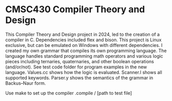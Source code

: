 # CMSC430 Compiler Theory and Design # 

This Compiler Theory and Design project in 2024, led to the creation of a compiler in C. Dependencies included flex and bison. This project is Linux exclusive, but can be emulated on Windows with different dependencies. I created my own grammar that compiles its own programming language. The language handles standard programming math operators and various logic pieces including ternaries, quaternaries, and other boolean operations (and/or/not). See test code folder for program examples in the new language. Values.cc shows how the logic is evaluated. Scanner.l shows all supported keywords. Parser.y shows the semantics of the grammar in Backus–Naur form.  

Use make to set up the compiler
.compile / [path to test file] 